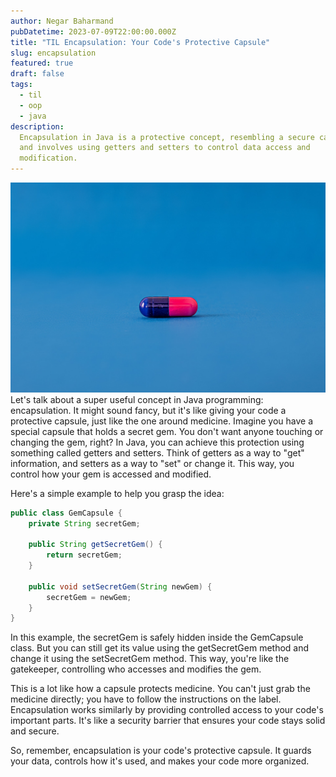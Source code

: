 ```yaml
---
author: Negar Baharmand
pubDatetime: 2023-07-09T22:00:00.000Z
title: "TIL Encapsulation: Your Code's Protective Capsule"
slug: encapsulation
featured: true
draft: false
tags:
  - til
  - oop
  - java
description:
  Encapsulation in Java is a protective concept, resembling a secure capsule,
  and involves using getters and setters to control data access and
  modification.
---
```


![](/src/assets/images/capsule.jpg)
Let's talk about a super useful concept in Java programming: encapsulation. It might sound fancy, but it's like giving your code a protective capsule, just like the one around medicine.
Imagine you have a special capsule that holds a secret gem. You don't want anyone touching or changing the gem, right? In Java, you can achieve this protection using something called getters and setters. Think of getters as a way to "get" information, and setters as a way to "set" or change it. This way, you control how your gem is accessed and modified.

Here's a simple example to help you grasp the idea:

```java
public class GemCapsule {
    private String secretGem;

    public String getSecretGem() {
        return secretGem;
    }

    public void setSecretGem(String newGem) {
        secretGem = newGem;
    }
}

```

In this example, the secretGem is safely hidden inside the GemCapsule class. But you can still get its value using the getSecretGem method and change it using the setSecretGem method. This way, you're like the gatekeeper, controlling who accesses and modifies the gem.

This is a lot like how a capsule protects medicine. You can't just grab the medicine directly; you have to follow the instructions on the label. Encapsulation works similarly by providing controlled access to your code's important parts. It's like a security barrier that ensures your code stays solid and secure.

So, remember, encapsulation is your code's protective capsule. It guards your data, controls how it's used, and makes your code more organized.
